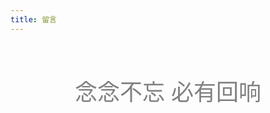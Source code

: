 ```yaml
---
title: 留言
---
```

<center><div  style="padding: 50px 0;color: gray;font-size: 36px">念念不忘   必有回响</div></center>